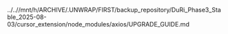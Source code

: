 ../..//mnt/h/ARCHIVE/.UNWRAP/FIRST/backup_repository/DuRi_Phase3_Stable_2025-08-03/cursor_extension/node_modules/axios/UPGRADE_GUIDE.md